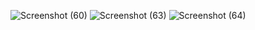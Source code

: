 ![Screenshot (60)](https://user-images.githubusercontent.com/92388988/192151650-38879cee-7e60-4d33-85d2-38f3411125ac.png)
![Screenshot (63)](https://user-images.githubusercontent.com/92388988/192152124-815ba04d-2ea0-400e-afab-c7625b54bc42.png)
![Screenshot (64)](https://user-images.githubusercontent.com/92388988/192152287-213e3e06-d60a-4827-b086-2c14d89aa185.png)
